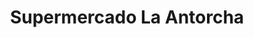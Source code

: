 ---
title: "Supermercado La Antorcha"
url: /el-progreso/supermercado-la-antorcha/
shop: supermercado
---